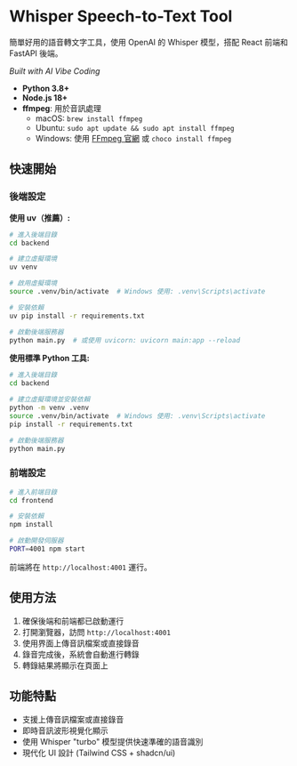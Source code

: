 # Whisper Speech-to-Text Tool

簡單好用的語音轉文字工具，使用 OpenAI 的 Whisper 模型，搭配 React 前端和 FastAPI 後端。

*Built with AI Vibe Coding*

* **Python 3.8+**
* **Node.js 18+**
* **ffmpeg**: 用於音訊處理 
  * macOS: `brew install ffmpeg`
  * Ubuntu: `sudo apt update && sudo apt install ffmpeg`
  * Windows: 使用 [FFmpeg 官網](https://ffmpeg.org/download.html) 或 `choco install ffmpeg`

## 快速開始

### 後端設定

**使用 uv（推薦）:**

```bash
# 進入後端目錄
cd backend

# 建立虛擬環境
uv venv

# 啟用虛擬環境
source .venv/bin/activate  # Windows 使用: .venv\Scripts\activate

# 安裝依賴
uv pip install -r requirements.txt

# 啟動後端服務器
python main.py  # 或使用 uvicorn: uvicorn main:app --reload
```

**使用標準 Python 工具:**

```bash
# 進入後端目錄
cd backend

# 建立虛擬環境並安裝依賴
python -m venv .venv
source .venv/bin/activate  # Windows 使用: .venv\Scripts\activate
pip install -r requirements.txt

# 啟動後端服務器
python main.py
```

### 前端設定

```bash
# 進入前端目錄
cd frontend

# 安裝依賴
npm install

# 啟動開發伺服器
PORT=4001 npm start
```

前端將在 `http://localhost:4001` 運行。

## 使用方法

1. 確保後端和前端都已啟動運行
2. 打開瀏覽器，訪問 `http://localhost:4001`
3. 使用界面上傳音訊檔案或直接錄音
4. 錄音完成後，系統會自動進行轉錄
5. 轉錄結果將顯示在頁面上

## 功能特點

* 支援上傳音訊檔案或直接錄音
* 即時音訊波形視覺化顯示
* 使用 Whisper "turbo" 模型提供快速準確的語音識別
* 現代化 UI 設計 (Tailwind CSS + shadcn/ui)
